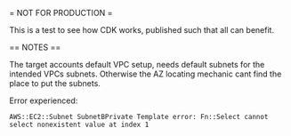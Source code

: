 = NOT FOR PRODUCTION =

This is a test to see how CDK works, published such that all can benefit.

== NOTES ==

The target accounts default VPC setup, needs default subnets for the intended
VPCs subnets. Otherwise the AZ locating mechanic cant find the place to put the
subnets.

Error experienced:

```
AWS::EC2::Subnet SubnetBPrivate Template error: Fn::Select cannot select nonexistent value at index 1
```

